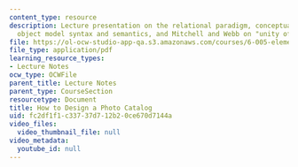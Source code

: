 ```yaml
---
content_type: resource
description: Lecture presentation on the relational paradigm, conceptual modeling,
  object model syntax and semantics, and Mitchell and Webb on "unity of purpose."
file: https://ol-ocw-studio-app-qa.s3.amazonaws.com/courses/6-005-elements-of-software-construction-fall-2008/fc2df1f1c33737d712b20ce670d7144a_MIT6_005f08_lec18.pdf
file_type: application/pdf
learning_resource_types:
- Lecture Notes
ocw_type: OCWFile
parent_title: Lecture Notes
parent_type: CourseSection
resourcetype: Document
title: How to Design a Photo Catalog
uid: fc2df1f1-c337-37d7-12b2-0ce670d7144a
video_files:
  video_thumbnail_file: null
video_metadata:
  youtube_id: null
---
```

